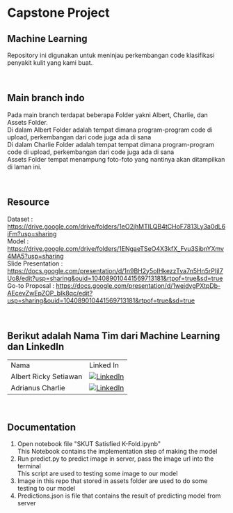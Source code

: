 # Capstone Project
## Machine Learning

Repository ini digunakan untuk meninjau perkembangan code klasifikasi penyakit kulit yang kami buat.

<br/>

## Main branch indo
Pada main branch terdapat beberapa Folder yakni Albert, Charlie, dan Assets Folder. <br/>
Di dalam Albert Folder adalah tempat dimana program-program code di upload, perkembangan dari code juga ada di sana <br/>
Di dalam Charlie Folder adalah tempat tempat dimana program-program code di upload, perkembangan dari code juga ada di sana <br/>
Assets Folder tempat menampung foto-foto yang nantinya akan ditampilkan di laman ini.

<br/>

## Resource
Dataset              : https://drive.google.com/drive/folders/1eO2jhMTILQB4tCHoF7813Ly3a0dL6iFm?usp=sharing <br/>
Model                : https://drive.google.com/drive/folders/1ENgaeTSeO4X3kfX_Fvu3SibnYXmv4MA5?usp=sharing <br/>
Slide Presentation   : https://docs.google.com/presentation/d/1n9BH2y5oIHkezzTva7n5Hn5rPIjI7Uo8/edit?usp=sharing&ouid=104089010441569713181&rtpof=true&sd=true <br/>
Go-to Proposal       : https://docs.google.com/presentation/d/1wejdvgPXtpDb-AEcevZwEpZOP_bIk8qc/edit?usp=sharing&ouid=104089010441569713181&rtpof=true&sd=true

<br/>

## Berikut adalah Nama Tim dari Machine Learning dan LinkedIn
|     |     |
| --- | --- |
| Nama | Linked In |
| Albert Ricky Setiawan        | [![LinkedIn](https://img.shields.io/badge/LinkedIn-0077B5?style=for-the-badge&logo=linkedin&logoColor=white)](https://www.linkedin.com/in/albert-ricky-setiawan-440a92138) |
| Adrianus Charlie | [![LinkedIn](https://img.shields.io/badge/LinkedIn-0077B5?style=for-the-badge&logo=linkedin&logoColor=white)](https://www.linkedin.com/in/adrianus-charlie-5b181a1b5) |

<br/>

## Documentation
1. Open notebook file "SKUT Satisfied K-Fold.ipynb"<br/>
   This Notebook contains the implementation step of making the model <br/>
2. Run predict.py to predict image in server, pass the image url into the terminal<br/>
   This script are used to testing some image to our model <br/>
3. Image in this repo that stored in assets folder are used to do some testing to our model <br/>
4. Predictions.json is file that contains the result of predicting model from server
